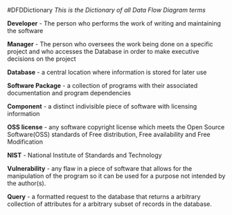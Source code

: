 #DFDDictionary
*This is the Dictionary of all Data Flow Diagram terms*

**Developer** - The person who performs the work of writing and maintaining the software

**Manager** - The person who oversees the work being done on a specific project and who accesses the Database in order to make executive decisions on the project

**Database** - a central location where information is stored for later use

**Software Package** - a collection of programs with their associated documentation and program dependencies

**Component** - a distinct indivisible piece of software with licensing information

**OSS license** - any software copyright license which meets the Open Source Software(OSS) standards of Free distribution, Free availability and Free Modification

**NIST** - National Institute of Standards and Technology

**Vulnerability** - any flaw in a piece of software that allows for the manipulation of the program so it can be used for a purpose not intended by the author(s).

**Query** - a formatted request to the database that returns a arbitrary collection of attributes for a arbitrary subset of records in the database.
